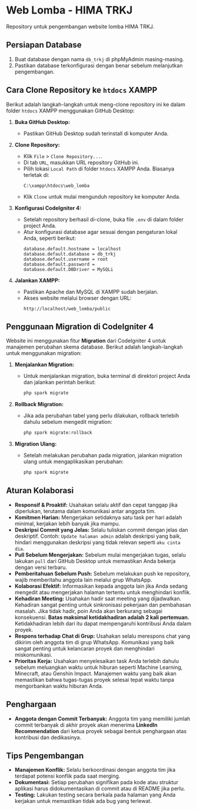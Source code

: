 # Web Lomba - HIMA TRKJ

Repository untuk pengembangan website lomba HIMA TRKJ.

## Persiapan Database

1. Buat database dengan nama `db_trkj` di phpMyAdmin masing-masing.
2. Pastikan database terkonfigurasi dengan benar sebelum melanjutkan pengembangan.

## Cara Clone Repository ke `htdocs` XAMPP

Berikut adalah langkah-langkah untuk meng-clone repository ini ke dalam folder `htdocs` XAMPP menggunakan GitHub Desktop:

1. **Buka GitHub Desktop:**
   - Pastikan GitHub Desktop sudah terinstall di komputer Anda.

2. **Clone Repository:**
   - Klik `File` > `Clone Repository...`.
   - Di tab `URL`, masukkan URL repository GitHub ini.
   - Pilih lokasi `Local Path` di folder `htdocs` XAMPP Anda. Biasanya terletak di:
     ```
     C:\xampp\htdocs\web_lomba
     ```
   - Klik `Clone` untuk mulai mengunduh repository ke komputer Anda.

3. **Konfigurasi CodeIgniter 4:**
   - Setelah repository berhasil di-clone, buka file `.env` di dalam folder project Anda.
   - Atur konfigurasi database agar sesuai dengan pengaturan lokal Anda, seperti berikut:
     ```
     database.default.hostname = localhost
     database.default.database = db_trkj
     database.default.username = root
     database.default.password =
     database.default.DBDriver = MySQLi
     ```

4. **Jalankan XAMPP:**
   - Pastikan Apache dan MySQL di XAMPP sudah berjalan.
   - Akses website melalui browser dengan URL:
     ```
     http://localhost/web_lomba/public
     ```

## Penggunaan Migration di CodeIgniter 4

Website ini menggunakan fitur **Migration** dari CodeIgniter 4 untuk manajemen perubahan skema database. Berikut adalah langkah-langkah untuk menggunakan migration:

1. **Menjalankan Migration:**
   - Untuk menjalankan migration, buka terminal di direktori project Anda dan jalankan perintah berikut:
     ```bash
     php spark migrate
     ```

2. **Rollback Migration:**
   - Jika ada perubahan tabel yang perlu dilakukan, rollback terlebih dahulu sebelum mengedit migration:
     ```bash
     php spark migrate:rollback
     ```

3. **Migration Ulang:**
   - Setelah melakukan perubahan pada migration, jalankan migration ulang untuk mengaplikasikan perubahan:
     ```bash
     php spark migrate
     ```

## Aturan Kolaborasi

- **Responsif & Proaktif:** Usahakan selalu aktif dan cepat tanggap jika diperlukan, terutama dalam komunikasi antar anggota tim.
- **Komitmen Harian:** Mengerjakan setidaknya satu task per hari adalah minimal, kerjakan lebih banyak jika mampu.
- **Deskripsi Commit yang Jelas:** Selalu tuliskan commit dengan jelas dan deskriptif. Contoh: `Update halaman admin` adalah deskripsi yang baik, hindari menggunakan deskripsi yang tidak relevan seperti `aku cinta dia`.
- **Pull Sebelum Mengerjakan:** Sebelum mulai mengerjakan tugas, selalu lakukan `pull` dari GitHub Desktop untuk memastikan Anda bekerja dengan versi terbaru.
- **Pemberitahuan Sebelum Push:** Sebelum melakukan push ke repository, wajib memberitahu anggota lain melalui grup WhatsApp.
- **Kolaborasi Efektif:** Informasikan kepada anggota lain jika Anda sedang mengedit atau mengerjakan halaman tertentu untuk menghindari konflik.
- **Kehadiran Meeting:** Usahakan hadir saat meeting yang dijadwalkan. Kehadiran sangat penting untuk sinkronisasi pekerjaan dan pembahasan masalah. Jika tidak hadir, poin Anda akan berkurang sebagai konsekuensi. **Batas maksimal ketidakhadiran adalah 2 kali pertemuan.** Ketidakhadiran lebih dari itu dapat mempengaruhi kontribusi Anda dalam proyek.
- **Respons terhadap Chat di Grup:** Usahakan selalu merespons chat yang dikirim oleh anggota tim di grup WhatsApp. Komunikasi yang baik sangat penting untuk kelancaran proyek dan menghindari miskomunikasi.
- **Prioritas Kerja:** Usahakan menyelesaikan task Anda terlebih dahulu sebelum meluangkan waktu untuk hiburan seperti Machine Learning, Minecraft, atau Genshin Impact. Manajemen waktu yang baik akan memastikan bahwa tugas-tugas proyek selesai tepat waktu tanpa mengorbankan waktu hiburan Anda.

## Penghargaan

- **Anggota dengan Commit Terbanyak:** Anggota tim yang memiliki jumlah commit terbanyak di akhir proyek akan menerima **LinkedIn Recommendation** dari ketua proyek sebagai bentuk penghargaan atas kontribusi dan dedikasinya.

## Tips Pengembangan

- **Manajemen Konflik:** Selalu berkoordinasi dengan anggota tim jika terdapat potensi konflik pada saat merging.
- **Dokumentasi:** Setiap perubahan signifikan pada kode atau struktur aplikasi harus didokumentasikan di commit atau di README jika perlu.
- **Testing:** Lakukan testing secara berkala pada halaman yang Anda kerjakan untuk memastikan tidak ada bug yang terlewat.
